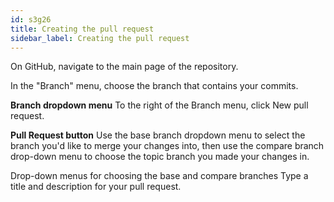 ```yaml
---
id: s3g26
title: Creating the pull request
sidebar_label: Creating the pull request
---
```


<!-- #### / -->


On GitHub, navigate to the main page of the repository.

In the "Branch" menu, choose the branch that contains your commits.

**Branch dropdown menu**
To the right of the Branch menu, click New pull request.

**Pull Request button**
Use the base branch dropdown menu to select the branch you'd like to merge your changes into, then use the compare branch drop-down menu to choose the topic branch you made your changes in.

Drop-down menus for choosing the base and compare branches
Type a title and description for your pull request.
